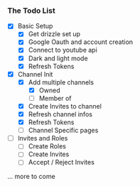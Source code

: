 ### The Todo List

- [x] Basic Setup
  - [x] Get drizzle set up
  - [x] Google Oauth and account creation
  - [x] Connect to youtube api
  - [x] Dark and light mode
  - [x] Refresh Tokens
- [x] Channel Init
  - [x] Add multiple channels
    - [x] Owned
    - [ ] Member of
  - [x] Create Invites to channel
  - [x] Refresh channel infos
  - [x] Refresh Tokens
  - [ ] Channel Specific pages
- [ ] Invites and Roles
    - [ ] Create Roles
    - [ ] Create Invites 
    - [ ] Accept / Reject Invites

... more to come
